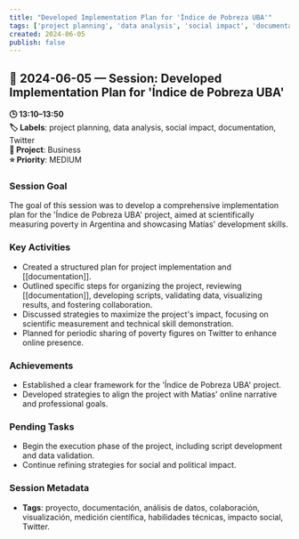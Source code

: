 ```yaml
---
title: "Developed Implementation Plan for 'Índice de Pobreza UBA'"
tags: ['project planning', 'data analysis', 'social impact', 'documentation', 'Twitter']
created: 2024-06-05
publish: false
---
```


## 📅 2024-06-05 — Session: Developed Implementation Plan for 'Índice de Pobreza UBA'

**🕒 13:10–13:50**  
**🏷️ Labels**: project planning, data analysis, social impact, documentation, Twitter  
**📂 Project**: Business  
**⭐ Priority**: MEDIUM  


### Session Goal
The goal of this session was to develop a comprehensive implementation plan for the 'Índice de Pobreza UBA' project, aimed at scientifically measuring poverty in Argentina and showcasing Matías' development skills.

### Key Activities
- Created a structured plan for project implementation and [[documentation]].
- Outlined specific steps for organizing the project, reviewing [[documentation]], developing scripts, validating data, visualizing results, and fostering collaboration.
- Discussed strategies to maximize the project's impact, focusing on scientific measurement and technical skill demonstration.
- Planned for periodic sharing of poverty figures on Twitter to enhance online presence.

### Achievements
- Established a clear framework for the 'Índice de Pobreza UBA' project.
- Developed strategies to align the project with Matías' online narrative and professional goals.

### Pending Tasks
- Begin the execution phase of the project, including script development and data validation.
- Continue refining strategies for social and political impact.

### Session Metadata
- **Tags**: proyecto, documentación, análisis de datos, colaboración, visualización, medición científica, habilidades técnicas, impacto social, Twitter.
